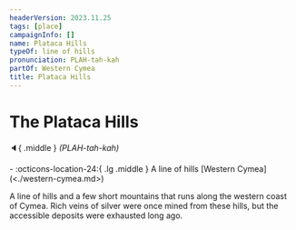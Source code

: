 ```yaml
---
headerVersion: 2023.11.25
tags: [place]
campaignInfo: []
name: Plataca Hills
typeOf: line of hills
pronunciation: PLAH-tah-kah
partOf: Western Cymea
title: Plataca Hills
---
```

# The Plataca Hills
:speaker:{ .middle } *(PLAH-tah-kah)*  
<div class="grid cards ext-narrow-margin ext-one-column" markdown>
-    :octicons-location-24:{ .lg .middle } A line of hills [Western Cymea](<./western-cymea.md>)  
</div>


A line of hills and a few short mountains that runs along the western coast of Cymea. Rich veins of silver were once mined from these hills, but the accessible deposits were exhausted long ago.